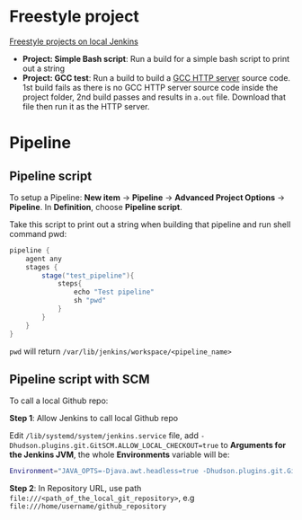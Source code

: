 # Freestyle project

[Freestyle projects on local Jenkins](https://www.youtube.com/watch?v=kFhf_MNS_d8)

* **Project: Simple Bash script**: Run a build for a simple bash script to print out a string
* **Project: GCC test**: Run a build to build a [GCC HTTP server](https://github.com/TranPhucVinh/C/blob/master/Application%20layer/HTTP%20server/simple_http_server.c) source code. 1st build fails as there is no GCC HTTP server source code inside the project folder, 2nd build passes and results in ``a.out`` file. Download that file then run it as the HTTP server.
# Pipeline
## Pipeline script
To setup a Pipeline: **New item** -> **Pipeline** -> **Advanced Project Options** -> **Pipeline**. In **Definition**, choose **Pipeline script**.

Take this script to print out a string when building that pipeline and run shell command pwd:

```groovy
pipeline {
    agent any
    stages {
        stage("test_pipeline"){
            steps{
                echo "Test pipeline"
                sh "pwd"
            }
        }
    }
}
```
``pwd`` will return ``/var/lib/jenkins/workspace/<pipeline_name>``
## Pipeline script with SCM
To call a local Github repo: 

**Step 1**: Allow Jenkins to call local Github repo

Edit ``/lib/systemd/system/jenkins.service`` file, add ``-Dhudson.plugins.git.GitSCM.ALLOW_LOCAL_CHECKOUT=true`` to **Arguments for the Jenkins JVM**, the whole **Environments** variable will be:

```sh
Environment="JAVA_OPTS=-Djava.awt.headless=true -Dhudson.plugins.git.GitSCM.ALLOW_LOCAL_CHECKOUT=true"
```

**Step 2**: In Repository URL, use path ``file:///<path_of_the_local_git_repository>``, e.g ``file:///home/username/github_repository``
